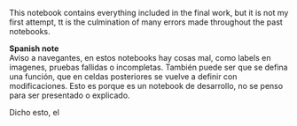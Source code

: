 This notebook contains everything included in the final work, but it is not my first attempt, tt is the culmination of many errors made throughout the past notebooks.


**Spanish note**  
Aviso a navegantes, en estos notebooks hay cosas mal, como labels en imagenes, pruebas fallidas o incompletas. También puede ser que se defina una función, que en celdas posteriores se vuelve a definir con modificaciones. Esto es porque es un notebook de desarrollo, no se penso para ser presentado o explicado.

Dicho esto, el 
